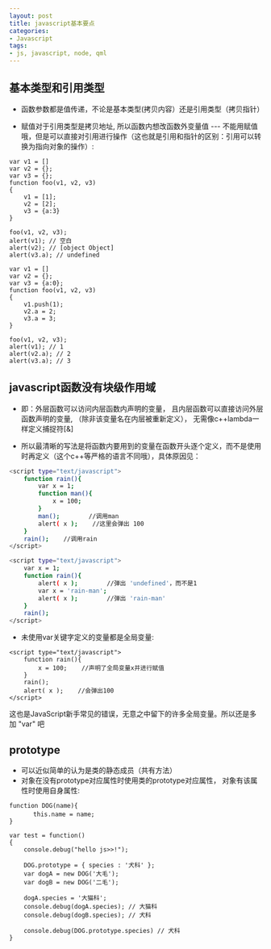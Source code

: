 ```yaml
---
layout: post
title: javascript基本要点
categories:
- Javascript
tags:
- js, javascript, node, qml 
---
```


## 基本类型和引用类型
*  函数参数都是值传递，不论是基本类型(拷贝内容）还是引用类型（拷贝指针）

*  赋值对于引用类型是拷贝地址, 所以函数内想改函数外变量值 --- 不能用赋值哦，但是可以直接对引用进行操作（这也就是引用和指针的区别：引用可以转换为指向对象的操作）:

```
var v1 = []
var v2 = {};
var v3 = {};
function foo(v1, v2, v3)
{
    v1 = [1];
    v2 = [2];
    v3 = {a:3}
}

foo(v1, v2, v3);
alert(v1); // 空白
alert(v2); // [object Object]
alert(v3.a); // undefined
```

```
var v1 = []
var v2 = {};
var v3 = {a:0};
function foo(v1, v2, v3)
{
    v1.push(1);
    v2.a = 2;
    v3.a = 3;
}

foo(v1, v2, v3);
alert(v1); // 1
alert(v2.a); // 2
alert(v3.a); // 3
```

## javascript函数没有块级作用域

* 即：外层函数可以访问内层函数内声明的变量， 且内层函数可以直接访问外层函数声明的变量, （除非该变量名在内层被重新定义）， 无需像c++lambda一样定义捕捉符[&]

*  所以最清晰的写法是将函数内要用到的变量在函数开头逐个定义，而不是使用时再定义（这个c++等严格的语言不同哦），具体原因见：

```sh
<script type="text/javascript">
    function rain(){
        var x = 1;
        function man(){
            x = 100;
        }
        man();        //调用man
        alert( x );    //这里会弹出 100
    }
    rain();    //调用rain
</script>
```

```sh
<script type="text/javascript">
    var x = 1;
    function rain(){
        alert( x );        //弹出 'undefined'，而不是1
        var x = 'rain-man';
        alert( x );        //弹出 'rain-man'
    }
    rain();
</script>
```

* 未使用var关键字定义的变量都是全局变量:

```
<script type="text/javascript">
    function rain(){
        x = 100;    //声明了全局变量x并进行赋值
    }
    rain();
    alert( x );    //会弹出100
</script>
```

这也是JavaScript新手常见的错误，无意之中留下的许多全局变量。所以还是多加 "var" 吧

## prototype

*  可以近似简单的认为是类的静态成员（共有方法）
*  对象在没有prototype对应属性时使用类的prototype对应属性， 对象有该属性时使用自身属性:

```
function DOG(name){
　　　　this.name = name;
}

var test = function()
{
    console.debug("hello js>>!");

    DOG.prototype = { species : '犬科' };
    var dogA = new DOG('大毛');
    var dogB = new DOG('二毛');

    dogA.species = '大猫科';
    console.debug(dogA.species); // 大猫科
    console.debug(dogB.species); // 犬科

    console.debug(DOG.prototype.species) // 犬科
}
```
